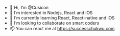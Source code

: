 - 👋 Hi, I’m @Cusicon
- 👀 I’m interested in Nodejs, React and iOS
- 🌱 I’m currently learning React, React-native and iOS
- 💞️ I’m looking to collaborate on smart coders
- 📫 You can react me at https://successchukwu.com

<!---
Cusicon/Cusicon is a ✨ special ✨ repository because its `README.md` (this file) appears on your GitHub profile.
You can click the Preview link to take a look at your changes.
--->
